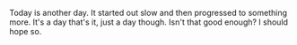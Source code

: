 Today is another day. It started out slow and then progressed to something more. 
It's a day that's it, just a day though. Isn't that good enough? I should hope 
so.
